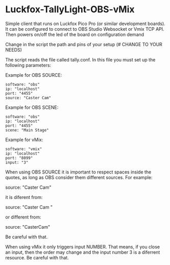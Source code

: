 # Luckfox-TallyLight-OBS-vMix
Simple client that runs on Luckfox Pico Pro (or similar development boards). It can be configured to connect to OBS Studio Websocket or Vmix TCP API. Then powers on/off the led of the board on configuration demand


Change in the script the path and pins of your setup (# CHANGE TO YOUR NEEDS)

The script reads the file called tally.conf. In this file you must set up the following parameters:

Example for OBS SOURCE:

`software: "obs"`  
`ip: "localhost"`  
`port: "4455"`  
`source: "Caster Cam"`  

Example for OBS SCENE:

`software: "obs"`  
`ip: "localhost"`  
`port: "4455"`  
`scene: "Main Stage"`  

Example for vMix:  

`software: "vmix"`  
`ip: "localhost"`  
`port: "8099"`  
`input: "3"` 

When using OBS SOURCE it is important to respect spaces inside the quotes, as long as OBS consider them different sources. For example:

source: "Caster Cam"

it is diferent from:

source: "Caster Cam "

or different from:

source: "CasterCam"

Be careful with that.


When using vMix it only triggers input NUMBER. That means, if you close an input, then the order may change and the input number 3 is a diferrent resource. Be careful with that.


